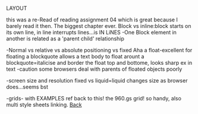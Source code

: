 ##
LAYOUT



this was a re-Read of reading assignment 04 which is great because I barely read it then. 
The biggest chapter ever.
Block vs inline:block starts on its own line, in line interrupts lines…is IN LiNES
-One Block element in another is related as a 'parent child' relationship

-Normal vs relative vs absolute positioning vs fixed
Aha a float-excellent for floating a blockquote allows a text body to float arount a blockquote=italicise and border the float top and bottome, looks sharp ex in text
-caution some browsers deal with parents of floated objects poorly



-screen size and resolution
fixed vs liquid=liquid changes size as browser does...seems bst

-grids- with EXAMPLES ref back to this! the 960.gs grid! so handy, also multi style sheets linking.
[Back](README.md)